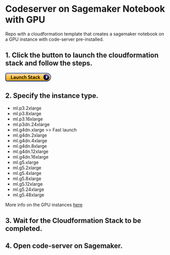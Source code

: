 # Codeserver on Sagemaker Notebook with GPU

Repo with a cloudformation template that creates a sagemaker notebook on a GPU instance with code-server pre-installed.

## 1. Click the button to launch the cloudformation stack and follow the steps.

[![launch-stack.png](launch-stack.png)](https://console.aws.amazon.com/cloudformation/home#/stacks/new?stackName=codeserver-on-sagemaker-notebook-with-gpu&templateURL=https://public-assets-vincent-claes.s3.eu-west-1.amazonaws.com/codeserver-on-sagemaker-notebook-with-gpu/codeserver-on-sagemaker-notebook-with-gpu.yml)

## 2. Specify the instance type.

- ml.p3.2xlarge
- ml.p3.8xlarge
- ml.p3.16xlarge
- ml.p3dn.24xlarge
- ml.g4dn.xlarge >> Fast launch
- ml.g4dn.2xlarge
- ml.g4dn.4xlarge
- ml.g4dn.8xlarge
- ml.g4dn.12xlarge
- ml.g4dn.16xlarge
- ml.g5.xlarge
- ml.g5.2xlarge
- ml.g5.4xlarge
- ml.g5.8xlarge
- ml.g5.12xlarge
- ml.g5.24xlarge
- ml.g5.48xlarge

More info on the GPU instances [here](https://docs.aws.amazon.com/dlami/latest/devguide/gpu.html?utm_source=pocket_reader)


## 3. Wait for the Cloudformation Stack to be completed.


## 4. Open code-server on Sagemaker.
